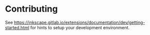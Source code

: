 # Contributing

See https://inkscape.gitlab.io/extensions/documentation/dev/getting-started.html for hints to
setup your development environment.